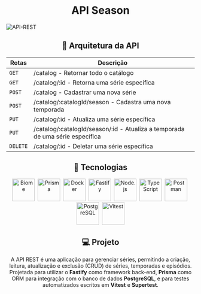 <h1 align="center">API Season</h1>

<img src="https://github.com/user-attachments/assets/f25877eb-0b9c-4fe9-850b-e0b73004f9e1" alt="API-REST" />

<h2 align="center">🔧 Arquitetura da API</h2>

<div align="center">

  | Rotas | Descrição |
  | --- | --- |
  | `GET` | /catalog - Retornar todo o catálogo |
  | `GET` | /catalog/:id - Retorna uma série específica |
  | `POST` | /catalog - Cadastrar uma nova série |
  | `POST` | /catalog/:catalogId/season - Cadastra uma nova temporada |
  | `PUT` | /catalog/:id - Atualiza uma série específica |
  | `PUT` | /catalog/:catalogId/season/:id - Atualiza a temporada de uma série específica |
  | `DELETE` | /catalog/:id - Deletar uma série específica |
  
</div>

<h2 align="center">🚀 Tecnologias</h2>

<div align="center">

  <img title="Biome" src="https://github.com/user-attachments/assets/ca50003f-5d35-4299-9474-30b305ae07cb" alt="Biome" width="60" />&nbsp;
  <img title="PrismaORM" src="https://cdn.jsdelivr.net/gh/devicons/devicon@latest/icons/prisma/prisma-original.svg" alt="Prisma" width="60" />&nbsp;
  <img title="Docker" src="https://cdn.jsdelivr.net/gh/devicons/devicon@latest/icons/docker/docker-original.svg" alt="Docker" width="60" />&nbsp;
  <img title="Fastify" src="https://cdn.jsdelivr.net/gh/devicons/devicon@latest/icons/fastify/fastify-original.svg" alt="Fastify" width="60" />&nbsp;
  <img title="Node.js" src="https://cdn.jsdelivr.net/gh/devicons/devicon@latest/icons/nodejs/nodejs-original.svg" alt="Node.js" width="60" />&nbsp;
  <img title="TypeScript" src="https://cdn.jsdelivr.net/gh/devicons/devicon@latest/icons/typescript/typescript-original.svg" alt="TypeScript" width="60" />&nbsp;
  <img title="Postman" src="https://cdn.jsdelivr.net/gh/devicons/devicon@latest/icons/postman/postman-original.svg" alt="Postman" width="60" />&nbsp;
  <img title="PostgreSQL" src="https://cdn.jsdelivr.net/gh/devicons/devicon@latest/icons/postgresql/postgresql-original.svg" alt="PostgreSQL" width="60" />&nbsp;
  <img title="Vitest" src="https://cdn.jsdelivr.net/gh/devicons/devicon@latest/icons/vitest/vitest-original.svg" alt="Vitest" width="60" />

</div>

<h2 align="center">💻 Projeto</h2>

<p align="center">
  A API REST é uma aplicação para gerenciar séries, permitindo a criação, leitura, atualização e exclusão (CRUD) de séries, temporadas e episódios. 
  Projetada para utilizar o <strong>Fastify</strong> como framework back-end, <strong>Prisma</strong> como ORM para integração com o banco de dados 
  <strong>PostgreSQL</strong>, e para testes automatizados escritos em <strong>Vitest</strong> e <strong>Supertest</strong>.
</p>

